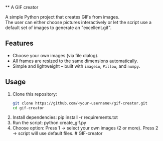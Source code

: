 ** A GIF creator

A simple Python project that creates GIFs from images.  
The user can either choose pictures interactively or let the script use a default set of images to generate an "excellent.gif".

##  Features
- Choose your own images (via file dialog).
- All frames are resized to the same dimensions automatically.
- Simple and lightweight – built with `imageio`, `Pillow`, and `numpy`.

##  Usage

1. Clone this repository:
   ```bash
   git clone https://github.com/<your-username>/gif-creator.git
   cd gif-creator

2. Install dependencies:
	pip install -r requirements.txt
3. Run the script:
	python create_gif.py
4. Choose option:
	Press 1 → select your own images (2 or more).
	Press 2 → script will use default files.
#   G I F - c r e a t o r  
 